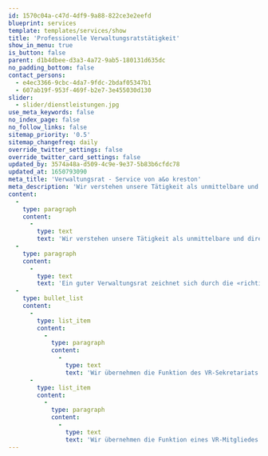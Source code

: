 ```yaml
---
id: 1570c04a-c47d-4df9-9a88-822ce3e2eefd
blueprint: services
template: templates/services/show
title: 'Professionelle Verwaltungsratstätigkeit'
show_in_menu: true
is_button: false
parent: d1b4dbee-d3a3-4a72-9ab5-180131d635dc
no_padding_bottom: false
contact_persons:
  - e4ec3366-9cbc-4da7-9fdc-2bdaf05347b1
  - 607ab19f-953f-469f-b2e7-3e455030d130
slider:
  - slider/dienstleistungen.jpg
use_meta_keywords: false
no_index_page: false
no_follow_links: false
sitemap_priority: '0.5'
sitemap_changefreq: daily
override_twitter_settings: false
override_twitter_card_settings: false
updated_by: 3574a48a-d509-4c9e-9e37-5b83b6cfdc78
updated_at: 1650793090
meta_title: 'Verwaltungsrat - Service von a&o kreston'
meta_description: 'Wir verstehen unsere Tätigkeit als unmittelbare und direkte Unterstützung in Ihrer Tätigkeit als Verwaltungsrat.'
content:
  -
    type: paragraph
    content:
      -
        type: text
        text: 'Wir verstehen unsere Tätigkeit als unmittelbare und direkte Unterstützung in Ihrer Tätigkeit als Verwaltungsrat. Wir operieren dabei auf Basis der modernen Rechtsordnungen. Auf Wunsch vermitteln wir kompetente Persönlichkeiten für Ihre Verwaltungsratsmandate oder stehen selbst dafür zur Verfügung. Bauen Sie auf unsere langjährige Erfahrung in der Führung und Verwaltung von verschiedensten Unternehmungen und Gesellschaften im In- und Ausland. Unsere profunden Kenntnisse in den unterschiedlichsten Gesellschaftsrechtsordnungen ermöglichen es uns, Verwaltungsrats- und Direktorenmandate effizient und erfolgsorientiert auszuüben.'
  -
    type: paragraph
    content:
      -
        type: text
        text: 'Ein guter Verwaltungsrat zeichnet sich durch die «richtigen» Mitglieder aus. D.h., davon kann ausgegangen werden, wenn die Mitglieder durch ihre jeweils vorhandenen Kenntnisse, Erfahrungen und Eigenschaften den Bedürfnissen des einzelnen Unternehmens entsprechen. Wir unterstützen Sie unter anderem wie folgt:'
  -
    type: bullet_list
    content:
      -
        type: list_item
        content:
          -
            type: paragraph
            content:
              -
                type: text
                text: 'Wir übernehmen die Funktion des VR-Sekretariats: Gemäss Art. 712 Abs. 1 OR muss der Verwaltungsrat nebst der Präsidialfunktion einen Sekretär benennen, der allerdings nicht zwingend Mitglied des Verwaltungsrates sein muss. Durch seine Tätigkeit trägt er u.a. durch das Erstellen der Einladung zu den Verwaltungsratssitzungen inkl. Traktandenliste mit klar formulierten Anträgen wesentlich dazu bei, dass die Führung der Gesellschaft und die Arbeit im Verwaltungsrat effizient und effektiv erfolgen kann. Zudem verantwortet er bei Verwaltungsratssitzungen die Erfüllung sämtlicher rechtlicher und formeller Erfordernisse. Zu seinen Aufgaben zählt dabei auch eine professionelle Protokollführung, die vor allem aus Transparenz-, Verantwortlichkeits- und Haftungsgründen essenziell ist.'
      -
        type: list_item
        content:
          -
            type: paragraph
            content:
              -
                type: text
                text: 'Wir übernehmen die Funktion eines VR-Mitgliedes: In den meisten Fällen verfügen alle VR-Mitglieder über eine gemeinsame Basis, dennoch bedeutet dies nicht zwingend, dass jedes einzelne Verwaltungsratsmitglied über die gleichen Kenntnisse, Erfahrungen oder Eigenschaften verfügt. Vielmehr ist es wichtig, dass alle Mitglieder die Grundzüge der Geschäftsabläufe, der Risiken oder der Branchenbesonderheiten des jeweiligen Unternehmens verstehen müssen. Dabei sind Mitglieder, die durch eine zuvor ausgeübte interne Tätigkeit das Unternehmen umfassend kennen und solche, die über ausgeprägte Branchenkenntnisse verfügen, für eine erfolgreiche Zukunftsstrategie unerlässlich. Grundkenntnisse in Rechnungslegung sind unbedingt allen Mitgliedern zu empfehlen. Es ist jedoch ausreichend, wenn zumindest ein Mitglied des Verwaltungsrates ausgewiesener Finanzexperte ist. Diesen Experten innerhalb des Verwaltungsratsgremiums können wir zur Verfügung stellen.'
---
```

